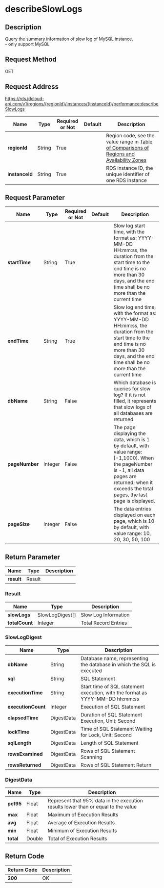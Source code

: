 # describeSlowLogs


## Description
Query the summary information of slow log of MySQL instance. <br>- only support MySQL

## Request Method
GET

## Request Address
https://rds.jdcloud-api.com/v1/regions/{regionId}/instances/{instanceId}/performance:describeSlowLogs

|Name|Type|Required or Not|Default|Description|
|---|---|---|---|---|
|**regionId**|String|True| |Region code, see the value range in [Table of Comparisons of Regions and Availability Zones](../Enum-Definitions/Regions-AZ.md)|
|**instanceId**|String|True| |RDS instance ID, the unique identifier of one RDS instance|

## Request Parameter
|Name|Type|Required or Not|Default|Description|
|---|---|---|---|---|
|**startTime**|String|True| |Slow log start time, with the format as: YYYY-MM-DD HH:mm:ss, the duration from the start time to the end time is no more than 30 days, and the end time shall be no more than the current time|
|**endTime**|String|True| |Slow log end time, with the format as: YYYY-MM-DD HH:mm:ss, the duration from the start time to the end time is no more than 30 days, and the end time shall be no more than the current time|
|**dbName**|String|False| |Which database is queries for slow log? If it is not filled, it represents that slow logs of all databases are returned|
|**pageNumber**|Integer|False| |The page displaying the data, which is 1 by default, with value range: [-1,1000). When the pageNumber is -1, all data pages are returned; when it exceeds the total pages, the last page is displayed.|
|**pageSize**|Integer|False| |The data entries displayed on each page, which is 10 by default, with value range: 10, 20, 30, 50, 100|


## Return Parameter
|Name|Type|Description|
|---|---|---|
|**result**|Result| |

### Result
|Name|Type|Description|
|---|---|---|
|**slowLogs**|SlowLogDigest[]|Slow Log Information|
|**totalCount**|Integer|Total Record Entries|
### SlowLogDigest
|Name|Type|Description|
|---|---|---|
|**dbName**|String|Database name, representing the database in which the SQL is executed|
|**sql**|String|SQL Statement|
|**executionTime**|String|Start time of SQL statement execution, with the format as YYYY-MM-DD hh:mm:ss|
|**executionCount**|Integer|Execution of SQL Statement|
|**elapsedTime**|DigestData|Duration of SQL Statement Execution, Unit: Second|
|**lockTime**|DigestData|Time of SQL Statement Waiting for Lock, Unit: Second|
|**sqlLength**|DigestData|Length of SQL Statement|
|**rowsExamined**|DigestData|Rows of SQL Statement Scanning|
|**rowsReturned**|DigestData|Rows of SQL Statement Return|
### DigestData
|Name|Type|Description|
|---|---|---|
|**pct95**|Float|Represent that 95% data in the execution results lower than or equal to the value|
|**max**|Float|Maximum of Execution Results|
|**avg**|Float|Average of Execution Results|
|**min**|Float|Minimum of Execution Results|
|**total**|Double|Total of Execution Results|

## Return Code
|Return Code|Description|
|---|---|
|**200**|OK|
